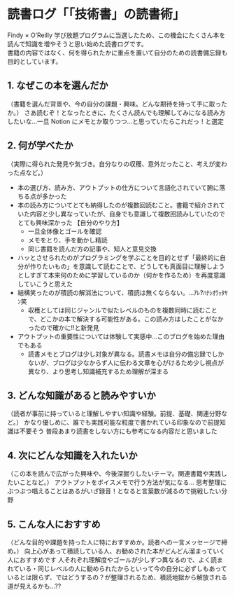 # 読書ログ「「技術書」の読書術」

Findy × O’Reilly 学び放題プログラムに当選したため、この機会にたくさん本を読んで知識を増やそうと思い始めた読書ログです。  
書籍の内容ではなく、何を得られたかに重点を置いて自分のための読書備忘録も目的としています。

## 1. なぜこの本を選んだか

（書籍を選んだ背景や、今の自分の課題・興味。どんな期待を持って手に取ったか。）
さあ読むぞ！となったときに、たくさん読んでも理解してみになる読み方したいな...一旦 Notion にメモとか取りつつ...と思っていたらこれだっ！と選定

## 2. 何が学べたか

（実際に得られた発見や気づき。自分なりの収穫、意外だったこと、考えが変わった点など。）

- 本の選び方、読み方、アウトプットの仕方について言語化されていて腑に落ちる点が多かった
- 本の読み方についてとても納得したのが複数回読むこと。書籍で紹介されていた内容と少し異なっていたが、自身でも意識して複数回読みしていたのでとても興味深かった
  【自分のやり方】
  - 一旦全体像とゴールを確認
  - メモをとり、手を動かし精読
  - 同じ書籍を読んだ方の記事や、知人と意見交換
- ハッとさせられたのがプログラミングを学ぶことを目的とせず「最終的に自分が作りたいもの」を意識して読むことで、どうしても真面目に理解しようとしすぎて本来何のために学習しているのか（何かを作るため）を再度意識していこうと思えた
- 結構笑ったのが積読の解消法について、積読は無くならない。...ｱﾚ?ﾊﾅｼｵﾜｯﾀﾔﾝ笑
  - 収穫としては同じジャンルで似たレベルのものを複数同時に読むことで、どこかの本で解決する可能性がある。この読み方はしたことがなかったので確かに!!と新発見
- アウトプットの重要性については体験して実感中...このブログを始めた理由でもある
  - 読書メモとブログは少し対象が異なる。読書メモは自分の備忘録でしかないが、ブログは少なからず人に伝わる文章を心がけるため少し視点が異なり、より思考し知識補充するため理解が深まる

## 3. どんな知識があると読みやすいか

（読者が事前に持っていると理解しやすい知識や経験。前提、基礎、関連分野など。）
かなり優しめに、誰でも実践可能な粒度で書かれている印象なので前提知識は不要そう
普段あまり読書をしない方にも参考になる内容だと思いました

## 4. 次にどんな知識を入れたいか

（この本を読んで広がった興味や、今後深掘りしたいテーマ。関連書籍や実践したいことなど。）
アウトプットをボイスメモで行う方法が気になる...
思考整理にぶつぶつ唱えることはあるがいざ録音！となると言葉数が減るので挑戦したい分野

## 5. こんな人におすすめ

（どんな目的や課題を持った人に特におすすめか。読者への一言メッセージで締め。）
向上心があって積読している人、お勧めされた本がどんどん溜まっていく人におすすめです
人それぞれ理解度やゴールが少しずつ異なるので、よく読まれている・同じレベルの人に勧められたからといって今の自分に必ずしもあっているとは限らず、ではどうするの？が整理されるため、積読地獄から解放される道が見えるかも...??
